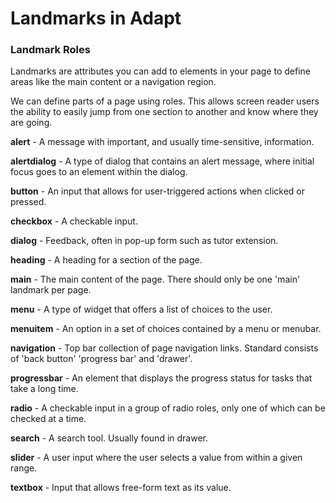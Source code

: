# Landmarks in Adapt

### Landmark Roles

Landmarks are attributes you can add to elements in your page to define areas like the main content or a navigation region.

We can define parts of a page using roles. This allows screen reader users the ability to easily jump from one section to another and know where they are going.
 

**alert** - A message with important, and usually time-sensitive, information.

**alertdialog** - A type of dialog that contains an alert message, where initial focus goes to an element within the dialog. 

**button** - An input that allows for user-triggered actions when clicked or pressed.

**checkbox** - A checkable input.

**dialog** - Feedback, often in pop-up form such as tutor extension.

**heading** - A heading for a section of the page.

**main** - The main content of the page. There should only be one 'main' landmark per page.

**menu** - A type of widget that offers a list of choices to the user.

**menuitem** - An option in a set of choices contained by a menu or menubar.

**navigation** - Top bar collection of page navigation links. Standard consists of 'back button' 'progress bar' and 'drawer'.

**progressbar** - An element that displays the progress status for tasks that take a long time.

**radio** - A checkable input in a group of radio roles, only one of which can be checked at a time.

**search** - A search tool. Usually found in drawer.

**slider** - A user input where the user selects a value from within a given range.

**textbox** - Input that allows free-form text as its value.








 
